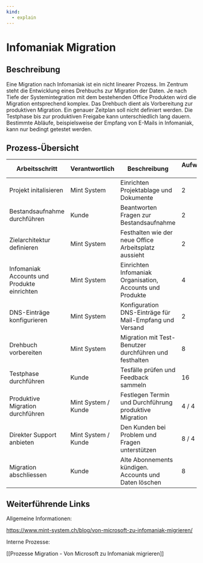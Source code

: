 ```yaml
---
kind:
  - explain
---
```

# Infomaniak Migration

## Beschreibung

Eine Migration nach Infomaniak ist ein nicht linearer Prozess. Im Zentrum steht die Entwicklung eines Drehbuchs zur Migration der Daten. Je nach Tiefe der Systemintegration mit dem bestehenden Office Produkten wird die Migration entsprechend komplex. Das Drehbuch dient als Vorbereitung zur produktiven Migration. Ein genauer Zeitplan soll nicht definiert werden. Die Testphase bis zur produktiven Freigabe kann unterschiedlich lang dauern. Bestimmte Abläufe, beispielsweise der Empfang von E-Mails in Infomaniak, kann nur bedingt getestet werden.

## Prozess-Übersicht

| Arbeitsschritt                              | Verantwortlich      | Beschreibung                                              | Aufwansschätzung [h] |
| ------------------------------------------- | ------------------- | --------------------------------------------------------- | -------------------- |
| Projekt initalisieren                       | Mint System         | Einrichten Projektablage und Dokumente                    | 2                    |
| Bestandsaufnahme durchführen                | Kunde               | Beantworten Fragen zur Bestandsaufnahme                   | 2                    |
| Zielarchitektur definieren                  | Mint System         | Festhalten wie der neue Office Arbeitsplatz aussieht      | 2                    |
| Infomaniak Accounts und Produkte einrichten | Mint System         | Einrichten Infomaniak Organisation, Accounts und Produkte | 4                    |
| DNS-Einträge konfigurieren                  | Mint System         | Konfiguration DNS-Einträge für Mail-Empfang und Versand   | 2                    |
| Drehbuch vorbereiten                        | Mint System         | Migration mit Test-Benutzer durchführen und festhalten    | 8                    |
| Testphase durchführen                       | Kunde               | Tesfälle prüfen und Feedback sammeln                      | 16                   |
| Produktive Migration durchführen            | Mint System / Kunde | Festlegen Termin und Durchführung produktive Migration    | 4 / 4                |
| Direkter Support anbieten                   | Mint System / Kunde | Den Kunden bei Problem und Fragen unterstützen            | 8 / 4                |
| Migration abschliessen                      | Kunde               | Alte Abonnements kündigen. Accounts und Daten löschen     | 8                    |

## Weiterführende Links

Allgemeine Informationen:

<https://www.mint-system.ch/blog/von-microsoft-zu-infomaniak-migrieren/>

Interne Prozesse:

[[Prozesse Migration - Von Microsoft zu Infomaniak migrieren]]